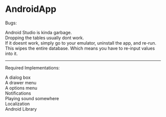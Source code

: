 # AndroidApp

Bugs:

Android Studio is kinda garbage. <br />
Dropping the tables usually dont work. <br />
If it doesnt work, simply go to your emulator, uninstall the app, and re-run. This wipes the entire database. Which means you have to re-input values into it. <br />

------------------------------------------------------------------------------

Required Implementations:

A dialog box <br />
A drawer menu <br />
A options menu <br />
Notifications <br />
Playing sound somewhere <br />
Localization <br />
Android Library <br />
